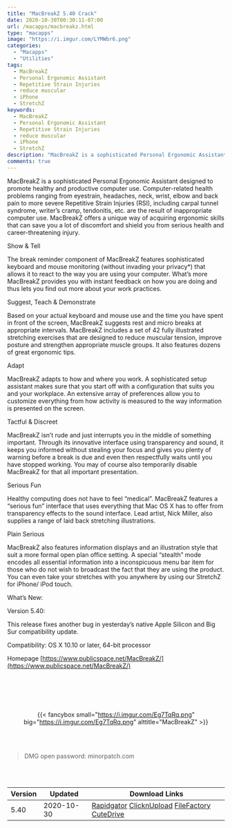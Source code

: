 ```yaml
---
title: "MacBreakZ 5.40 Crack"
date: 2020-10-30T00:30:11-07:00
url: /macapps/macbreakz.html
type: "macapps"
image: "https://i.imgur.com/LYMWbr6.png"
categories:
  - "Macapps"
  - "Utilities"
tags:
  - MacBreakZ
  - Personal Ergonomic Assistant
  - Repetitive Strain Injuries
  - reduce muscular
  - iPhone
  - StretchZ
keywords:
  - MacBreakZ
  - Personal Ergonomic Assistant
  - Repetitive Strain Injuries
  - reduce muscular
  - iPhone
  - StretchZ
description: "MacBreakZ is a sophisticated Personal Ergonomic Assistant designed to promote healthy and productive computer use"
comments: true
---
```


MacBreakZ is a sophisticated Personal Ergonomic Assistant designed to promote healthy and productive computer use. Computer-related health problems ranging from eyestrain, headaches, neck, wrist, elbow and back pain to more severe Repetitive Strain Injuries (RSI), including carpal tunnel syndrome, writer’s cramp, tendonitis, etc. are the result of inappropriate computer use. MacBreakZ offers a unique way of acquiring ergonomic skills that can save you a lot of discomfort and shield you from serious health and career-threatening injury.

Show & Tell

The break reminder component of MacBreakZ features sophisticated keyboard and mouse monitoring (without invading your privacy*) that allows it to react to the way you are using your computer. What’s more MacBreakZ provides you with instant feedback on how you are doing and thus lets you find out more about your work practices.

Suggest, Teach & Demonstrate

Based on your actual keyboard and mouse use and the time you have spent in front of the screen, MacBreakZ suggests rest and micro breaks at appropriate intervals. MacBreakZ includes a set of 42 fully illustrated stretching exercises that are designed to reduce muscular tension, improve posture and strengthen appropriate muscle groups. It also features dozens of great ergonomic tips.

Adapt

MacBreakZ adapts to how and where you work. A sophisticated setup assistant makes sure that you start off with a configuration that suits you and your workplace. An extensive array of preferences allow you to customize everything from how activity is measured to the way information is presented on the screen.

Tactful & Discreet

MacBreakZ isn’t rude and just interrupts you in the middle of something important. Through its innovative interface using transparency and sound, it keeps you informed without stealing your focus and gives you plenty of warning before a break is due and even then respectfully waits until you have stopped working. You may of course also temporarily disable MacBreakZ for that all important presentation.

Serious Fun

Healthy computing does not have to feel “medical”. MacBreakZ features a “serious fun” interface that uses everything that Mac OS X has to offer from transparency effects to the sound interface. Lead artist, Nick Miller, also supplies a range of laid back stretching illustrations.

Plain Serious

MacBreakZ also features information displays and an illustration style that suit a more formal open plan office setting. A special “stealth” mode encodes all essential information into a inconspicuous menu bar item for those who do not wish to broadcast the fact that they are using the product. You can even take your stretches with you anywhere by using our StretchZ for iPhone/ iPod touch.

What’s New:

Version 5.40:

This release fixes another bug in yesterday’s native Apple Silicon and Big Sur compatibility update.

Compatibility: OS X 10.10 or later, 64-bit processor

Homepage [https://www.publicspace.net/MacBreakZ/](https://www.publicspace.net/MacBreakZ/)

<br/>
<br/>
<script async src="https://pagead2.googlesyndication.com/pagead/js/adsbygoogle.js"></script>
<ins class="adsbygoogle"
     style="display:block; text-align:center;"
     data-ad-layout="in-article"
     data-ad-format="fluid"
     data-ad-client="ca-pub-8746275014476192"
     data-ad-slot="5144997159"></ins>
<script>
     (adsbygoogle = window.adsbygoogle || []).push({});
</script>
<br/>
<br/>


<center>

{{< fancybox small="https://i.imgur.com/Eg7TqRq.png" big="https://i.imgur.com/Eg7TqRq.png" alttitle="MacBreakZ" >}}

</center>

<br/>
<br/>


> DMG open password: minorpatch.com

<br/>

<br/>
<div id="history_version" class="history_version">

| Version | Updated | Download Links |
| ---- | ---- | ---- |
| 5.40 | 2020-10-30 | [Rapidgator](https://ouo.io/aNkaJcq)   [ClicknUpload](https://ouo.io/hT7grJ)   [FileFactory](https://ouo.io/3oQTyd)   [CuteDrive](https://ouo.io/cMlRjwx) |

</div>
